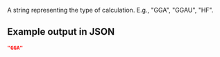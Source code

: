 A string representing the type of calculation. E.g., "GGA", "GGAU", "HF".





## Example output in JSON

```json
"GGA"
```

